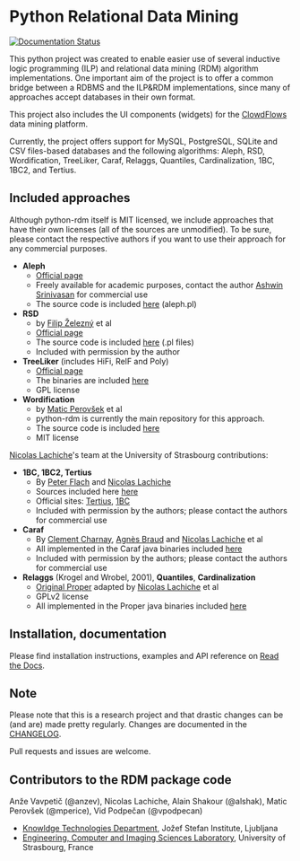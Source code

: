 # Python Relational Data Mining #

[![Documentation Status](https://readthedocs.org/projects/python-rdm/badge/)](https://readthedocs.org/projects/python-rdm/badge/)

This python project was created to enable easier use of several inductive logic programming (ILP) and relational data mining (RDM)
algorithm implementations. One important aim of the project is to offer a common bridge between a RDBMS and the ILP&RDM implementations, since many of approaches accept databases in their own format.

This project also includes the UI components (widgets) for the [ClowdFlows](https://github.com/xflows/clowdflows/) data mining platform.

Currently, the project offers support for MySQL, PostgreSQL, SQLite and CSV files-based databases and the following algorithms: Aleph, RSD, Wordification, TreeLiker, Caraf, Relaggs, Quantiles, Cardinalization, 1BC, 1BC2, and Tertius.

## Included approaches ##

Although python-rdm itself is MIT licensed, we include approaches that have their own licenses (all of the sources are unmodified). To be sure, please contact the respective authors if you want to use their approach for any commercial purposes.

* **Aleph**
    * [Official page](http://www.cs.ox.ac.uk/activities/machinelearning/Aleph/aleph)
    * Freely available for academic purposes, contact the author [Ashwin Srinivasan](http://www.cse.iitd.ernet.in/~ashwin/work/index.html) for commercial use
    * The source code is included [here](https://github.com/xflows/rdm/blob/master/rdm/wrappers/aleph/) (aleph.pl)
* **RSD**
    * by [Filip Železný](ida.felk.cvut.cz/zelezny/) et al
    * [Official page](http://ida.felk.cvut.cz/zelezny/rsd/index.htm)
    * The source code is included [here](https://github.com/xflows/rdm/tree/master/rdm/wrappers/rsd) (.pl files)
    * Included with permission by the author
* **TreeLiker** (includes HiFi, RelF and Poly)
    * [Official page](http://ida.felk.cvut.cz/treeliker/TreeLiker.html)
    * The binaries are included [here](https://github.com/xflows/rdm/tree/master/rdm/wrappers/treeliker/bin/)
    * GPL license
* **Wordification**
    * by [Matic Perovšek](mailto:matic.perovsek@ijs.si) et al
    * python-rdm is currently the main repository for this approach.
    * The source code is included [here](https://github.com/xflows/rdm/blob/master/rdm/wrappers/wordification/)
    * MIT license

[Nicolas Lachiche](http://icube-sdc.unistra.fr/en/index.php/Nicolas_Lachiche)'s team at the University of Strasbourg contributions:

* **1BC, 1BC2, Tertius**
    * By [Peter Flach](https://www.cs.bris.ac.uk/~flach/) and [Nicolas Lachiche](http://icube-sdc.unistra.fr/en/index.php/Nicolas_Lachiche)
    * Sources included here [here](https://github.com/xflows/rdm/tree/master/rdm/wrappers/tertius/src)
    * Official sites: [Tertius](http://www.cs.bris.ac.uk/Research/MachineLearning/Tertius/index.html), [1BC](http://www.cs.bris.ac.uk/Research/MachineLearning/1BC/index.html)
    * Included with permission by the authors; please contact the authors for commercial use
* **Caraf**
    * By [Clement Charnay](http://icube-sdc.unistra.fr/en/index.php/Cl%C3%A9ment_Charnay), [Agnès Braud](http://icube-sdc.unistra.fr/en/index.php/Agn%C3%A8s_Braud) and [Nicolas Lachiche](http://icube-sdc.unistra.fr/en/index.php/Nicolas_Lachiche) et al
    * All implemented in the Caraf java binaries included [here](https://github.com/xflows/rdm/tree/master/rdm/wrappers/caraf/bin)
    * Included with permission by the authors; please contact the authors for commercial use
* **Relaggs** (Krogel and Wrobel, 2001), **Quantiles**, **Cardinalization**
    * [Original Proper](http://www.cs.waikato.ac.nz/ml/proper/) adapted by [Nicolas Lachiche](http://icube-sdc.unistra.fr/en/index.php/Nicolas_Lachiche) et al
    * GPLv2 license
    * All implemented in the Proper java binaries included [here](https://github.com/xflows/rdm/tree/master/rdm/wrappers/proper/bin)

## Installation, documentation ##

Please find installation instructions, examples and API reference on [Read the Docs](https://python-rdm.readthedocs.io/en/latest/).

## Note ##

Please note that this is a research project and that drastic changes can be (and are) made pretty regularly. Changes are documented in the [CHANGELOG](CHANGELOG.md).

Pull requests and issues are welcome.

## Contributors to the RDM package code ##

Anže Vavpetič (@anzev), Nicolas Lachiche, Alain Shakour (@alshak), Matic Perovšek (@mperice), Vid Podpečan (@vpodpecan)

* [Knowldge Technologies Department](http://kt.ijs.si), Jožef Stefan Institute, Ljubljana
* [Engineering, Computer and Imaging Sciences Laboratory](http://icube-bfo.unistra.fr/en/index.php/Home), University of Strasbourg, France
